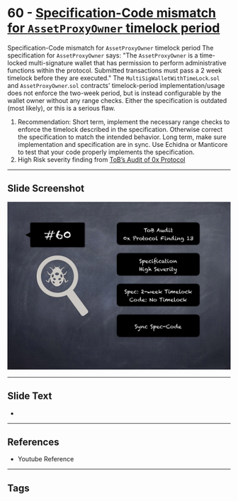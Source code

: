
# 60 - [Specification-Code mismatch for `AssetProxyOwner` timelock period](./Specification-Code%20mismatch%20for%20`AssetProxyOwner`%20timelock%20period.md)

Specification-Code mismatch for `AssetProxyOwner` timelock period The specification for `AssetProxyOwner` says: "The `AssetProxyOwner` is a time-locked multi-signature wallet that has permission to perform administrative functions within the protocol. Submitted transactions must pass a 2 week timelock before they are executed." The `MultiSigWalletWithTimeLock`.`sol` and `AssetProxyOwner`.`sol` contracts' timelock-period implementation/usage does not enforce the two-week period, but is instead configurable by the wallet owner without any range checks. Either the specification is outdated (most likely), or this is a serious flaw.


1. Recommendation: Short term, implement the necessary range checks to enforce the timelock described in the specification. Otherwise correct the specification to match the intended behavior. Long term, make sure implementation and specification are in sync. Use Echidna or Manticore to test that your code properly implements the specification.
2. High Risk severity finding from [ToB’s Audit of 0x Protocol](https://github.com/trailofbits/publications/blob/master/reviews/0x-protocol.pdf)


___
## Slide Screenshot
![060.png](../../images/7.%20Audit%20Findings%20101/060.png)
___
## Slide Text
- 
___
## References
- Youtube Reference
___
## Tags

